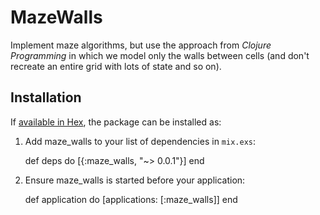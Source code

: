 # MazeWalls

Implement maze algorithms, but use the approach from _Clojure Programming_ in which we model only
the walls between cells (and don't recreate an entire grid with lots of state and so on).

## Installation

If [available in Hex](https://hex.pm/docs/publish), the package can be installed as:

  1. Add maze_walls to your list of dependencies in `mix.exs`:

        def deps do
          [{:maze_walls, "~> 0.0.1"}]
        end

  2. Ensure maze_walls is started before your application:

        def application do
          [applications: [:maze_walls]]
        end

